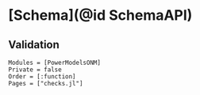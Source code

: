 # [Schema](@id SchemaAPI)

## Validation

```@autodocs
Modules = [PowerModelsONM]
Private = false
Order = [:function]
Pages = ["checks.jl"]
```
